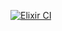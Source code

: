 [![Elixir CI](https://github.com/jsgdjfsda/password_generator/actions/workflows/elixir.yml/badge.svg)](https://github.com/jsgdjfsda/password_generator/actions/workflows/elixir.yml)

